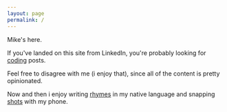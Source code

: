 ```yaml
---
layout: page
permalink: /
---
```


Mike's here.

If you've landed on this site from LinkedIn, you're probably looking for [coding](https://costajob.github.io/coding/) posts.

Feel free to disagree with me (i enjoy that), since all of the content is pretty opinionated.

Now and then i enjoy writing [rhymes](https://costajob.github.io/rhymes/) in my native language and snapping [shots](https://instagram.com/agilestyle73) with my phone.

